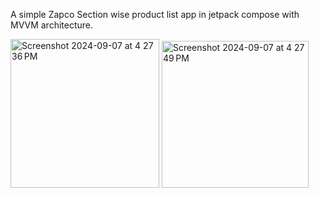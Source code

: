 A simple Zapco Section wise product list app in jetpack compose with MVVM architecture.

<img width="238" alt="Screenshot 2024-09-07 at 4 27 36 PM" src="https://github.com/user-attachments/assets/5dcc08d4-ea4f-4786-8626-58971b4e3f47">
<img width="235" alt="Screenshot 2024-09-07 at 4 27 49 PM" src="https://github.com/user-attachments/assets/43fa5c09-6758-4685-9b01-f1b8d85fdde4">
